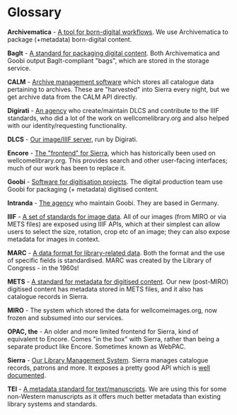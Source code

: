 # Glossary

**Archivematica** - [A tool for born-digital workflows](https://www.archivematica.org/en/). We use Archivematica to package (+metadata) born-digital content.

**BagIt** - [A standard for packaging digital content](https://datatracker.ietf.org/doc/html/rfc8493). Both Archivematica and Goobi output BagIt-compliant "bags", which are stored in the storage service.

**CALM** - [Archive management software](https://www.axiell.com/uk/solutions/product/calm/) which stores all catalogue data pertaining to archives. These are "harvested" into Sierra every night, but we get archive data from the CALM API directly.

**Digirati** - [An agency](https://digirati.com/) who create/maintain DLCS and contribute to the IIIF standards, who did a lot of the work on wellcomelibrary.org and also helped with our identity/requesting functionality.

**DLCS** - [Our image/IIIF server](https://dlcs.info/), run by Digirati.

**Encore** - [The "frontend" for Sierra](https://www.iii.com/products/encore/), which has historically been used on wellcomelibrary.org. This provides search and other user-facing interfaces; much of our work has been to replace it. 

**Goobi** - [Software for digitisation projects](https://www.intranda.com/en/digiverso/goobi/goobi-overview/). The digital production team use Goobi for packaging (+ metadata) digitised content.

**Intranda** - [The agency](https://www.intranda.com/) who maintain Goobi. They are based in Germany.

**IIIF** - [A set of standards for image data](https://iiif.io/). All of our images (from MIRO or via METS files) are exposed using IIIF APIs, which at their simplest can allow users to select the size, rotation, crop etc of an image; they can also expose metadata for images in context.

**MARC** - [A data format for library-related data](https://www.loc.gov/marc/). Both the format and the use of specific fields is standardised. MARC was created by the Library of Congress - in the 1960s!

**METS** - [A standard for metadata for digitised content](https://www.loc.gov/standards/mets/). Our new (post-MIRO) digitised content has metadata stored in METS files, and it also has catalogue records in Sierra.

**MIRO** - The system which stored the data for wellcomeimages.org, now frozen and subsumed into our services. 

**OPAC, the** - An older and more limited frontend for Sierra, kind of equivalent to Encore. Comes "in the box" with Sierra, rather than being a separate product like Encore. Sometimes known as WebPAC.

**Sierra** - [Our Library Management System](https://www.iii.com/products/sierra-ils/). Sierra manages catalogue records, patrons and more. It exposes a pretty good API which is [well documented](https://techdocs.iii.com/sierraapi/Content/titlePage.htm).

**TEI** - [A metadata standard for text/manuscripts](https://github.com/wellcomecollection/wellcome-collection-tei). We are using this for some non-Western manuscripts as it offers much better metadata than existing library systems and standards.

